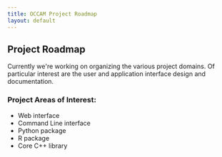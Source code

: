 ```yaml
---
title: OCCAM Project Roadmap
layout: default
---
```


## Project Roadmap

Currently we're working on organizing the various project domains.  Of particular interest are the user and application interface design and documentation.

### Project Areas of Interest:
* Web interface
* Command Line interface
* Python package
* R package
* Core C++ library
